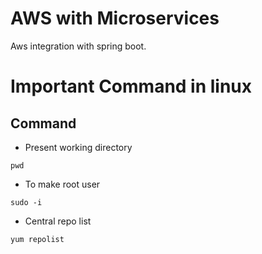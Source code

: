 # AWS with Microservices
Aws integration with spring boot.


# Important Command in linux

## Command

- Present working directory

```
pwd
```

- To make root user

```
sudo -i
```

- Central repo list

```
yum repolist
```

